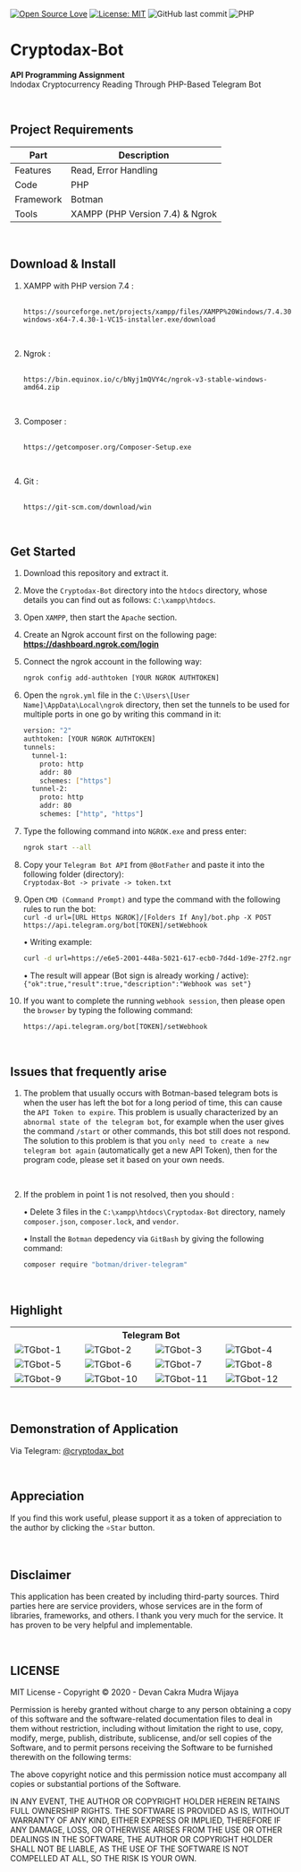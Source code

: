 [![Open Source Love](https://badges.frapsoft.com/os/v1/open-source.svg?style=flat)](https://github.com/ellerbrock/open-source-badges/)
[![License: MIT](https://img.shields.io/badge/License-MIT-blue.svg?logo=github&color=%23F7DF1E)](https://github.com/devancakra/Cryptodax-Bot)
![GitHub last commit](https://img.shields.io/github/last-commit/devancakra/Cryptodax-Bot)
![PHP](https://img.shields.io/badge/-PHP-grey.svg?&logo=PHP&logoColor=white)

# Cryptodax-Bot
<strong>API Programming Assignment</strong><br>
Indodax Cryptocurrency Reading Through PHP-Based Telegram Bot

<br>

## Project Requirements
| Part | Description |
| --- | --- |
| Features | Read, Error Handling |
| Code | PHP |
| Framework | Botman |
| Tools | XAMPP (PHP Version 7.4) & Ngrok |

<br>

## Download & Install
1. XAMPP with PHP version 7.4 :<br><br>
   ```
   https://sourceforge.net/projects/xampp/files/XAMPP%20Windows/7.4.30/xampp-windows-x64-7.4.30-1-VC15-installer.exe/download
   ```
<br>

2. Ngrok :<br><br>
   ```
   https://bin.equinox.io/c/bNyj1mQVY4c/ngrok-v3-stable-windows-amd64.zip
   ```
<br>

3. Composer :<br><br>
   ```
   https://getcomposer.org/Composer-Setup.exe
   ```
<br>

4. Git :<br><br>
   ```
   https://git-scm.com/download/win
   ```
    
<br>

## Get Started
1. Download this repository and extract it.<br>
2. Move the ``` Cryptodax-Bot ``` directory into the ``` htdocs ``` directory, whose details you can find out as follows:
         ```
         C:\xampp\htdocs
         ```.
   
3. Open ``` XAMPP ```, then start the ``` Apache ``` section.
4. Create an Ngrok account first on the following page: <strong>https://dashboard.ngrok.com/login</strong><br>
5. Connect the ngrok account in the following way:<br>
   ```bash
   ngrok config add-authtoken [YOUR NGROK AUTHTOKEN]
   ```

6. Open the ``` ngrok.yml ``` file in the ``` C:\Users\[User Name]\AppData\Local\ngrok ``` directory, then set the tunnels to be used for multiple ports in one go by writing this command in it:<br>
   ```bash
   version: "2"
   authtoken: [YOUR NGROK AUTHTOKEN]
   tunnels:
     tunnel-1:
       proto: http
       addr: 80
       schemes: ["https"]
     tunnel-2:
       proto: http
       addr: 80
       schemes: ["http", "https"]
   ```
7. Type the following command into ``` NGROK.exe ``` and press enter:
   ```bash
   ngrok start --all
   ```

8. Copy your ``` Telegram Bot API ``` from ``` @BotFather ``` and paste it into the following folder (directory):<br>
         ```
         Cryptodax-Bot -> private -> token.txt
         ```

9. Open ``` CMD (Command Prompt) ``` and type the command with the following rules to run the bot:<br>
``` curl -d url=[URL Https NGROK]/[Folders If Any]/bot.php -X POST https://api.telegram.org/bot[TOKEN]/setWebhook ```

    • Writing example:
    ```bash
    curl -d url=https://e6e5-2001-448a-5021-617-ecb0-7d4d-1d9e-27f2.ngrok-free.app/Cryptodax-Bot/bot.php -X POST https://api.telegram.org/bot1496456979:AAE7MCBAeRznBN3G-E4J65GgVYzHo0oZmog/setWebhook 
    ```

    • The result will appear (Bot sign is already working / active): 
         ```
         {"ok":true,"result":true,"description":"Webhook was set"}
         ```
10. If you want to complete the running ``` webhook session ```, then please open the ``` browser ``` by typing the following command:<br>
    ```bash
    https://api.telegram.org/bot[TOKEN]/setWebhook
    ```

<br>

## Issues that frequently arise
1. The problem that usually occurs with Botman-based telegram bots is when the user has left the bot for a long period of time, this can cause the ``` API Token to expire ```. This problem is usually characterized by an ``` abnormal state of the telegram bot ```, for example when the user gives the command ``` /start ``` or other commands, this bot still does not respond. The solution to this problem is that you ``` only need to create a new telegram bot again ``` (automatically get a new API Token), then for the program code, please set it based on your own needs.
<br>

2. If the problem in point 1 is not resolved, then you should :
   
   • Delete 3 files in the ``` C:\xampp\htdocs\Cryptodax-Bot ``` directory, namely ``` composer.json ```, ``` composer.lock ```, and ``` vendor ```.

   • Install the ``` Botman ``` depedency via ``` GitBash ``` by giving the following command:

   ```bash
   composer require "botman/driver-telegram"
   ```

<br>

## Highlight
<table>
<tr>
<th colspan="4">Telegram Bot</th>
</tr>
<tr>
<td width="210"><img src="https://github.com/devancakra/Cryptodax-Bot/assets/54527592/a8aa403d-aae6-4fe9-9c6c-6f217ed599a5" alt="TGbot-1"></td>
<td width="210"><img src="https://github.com/devancakra/Cryptodax-Bot/assets/54527592/7bffc607-0692-4b7a-9fd7-8ec2ce848e5d" alt="TGbot-2"></td>
<td width="210"><img src="https://github.com/devancakra/Cryptodax-Bot/assets/54527592/b0dc2f06-5abc-46a1-9fac-68e7432c0225" alt="TGbot-3"></td>
<td width="210"><img src="https://github.com/devancakra/Cryptodax-Bot/assets/54527592/2435cdd7-86b5-4a4e-9935-08d6410a93ea" alt="TGbot-4"></td>
</tr>
<tr>
<td width="210"><img src="https://github.com/devancakra/Cryptodax-Bot/assets/54527592/b3fe335d-e733-4fa2-b626-5fbe13dd754d" alt="TGbot-5"></td>
<td width="210"><img src="https://github.com/devancakra/Cryptodax-Bot/assets/54527592/8a961333-602e-4329-a447-922b45a8b4cf" alt="TGbot-6"></td>
<td width="210"><img src="https://github.com/devancakra/Cryptodax-Bot/assets/54527592/bd00baa9-f206-4aa8-b596-58ac9427368f" alt="TGbot-7"></td>
<td width="210"><img src="https://github.com/devancakra/Cryptodax-Bot/assets/54527592/da6a2b20-cef6-47af-8d0c-e3f82cdaf24b" alt="TGbot-8"></td>
</tr>
<tr>
<td width="210"><img src="https://github.com/devancakra/Cryptodax-Bot/assets/54527592/11320b99-8ea1-4930-9f60-82f83e4647e0" alt="TGbot-9"></td>
<td width="210"><img src="https://github.com/devancakra/Cryptodax-Bot/assets/54527592/f889ff7a-45cf-407c-9d71-bb3511802f4b" alt="TGbot-10"></td>
<td width="210"><img src="https://github.com/devancakra/Cryptodax-Bot/assets/54527592/c845b3ea-7638-4b44-a5be-699a18fd5ab2" alt="TGbot-11"></td>
<td width="210"><img src="https://github.com/devancakra/Cryptodax-Bot/assets/54527592/60eff8ad-5fd8-4865-a113-af107e5edb23" alt="TGbot-12"></td>
</tr>
</table>

<br>

## Demonstration of Application
Via Telegram: <a href="http://t.me/cryptodax_bot">@cryptodax_bot</a>

<br>

## Appreciation
If you find this work useful, please support it as a token of appreciation to the author by clicking the ``` ⭐Star ``` button.

<br>

## Disclaimer
This application has been created by including third-party sources. Third parties here are service providers, whose services are in the form of libraries, frameworks, and others. I thank you very much for the service. It has proven to be very helpful and implementable.

<br>

## LICENSE
MIT License - Copyright © 2020 - Devan Cakra Mudra Wijaya

Permission is hereby granted without charge to any person obtaining a copy of this software and the software-related documentation files to deal in them without restriction, including without limitation the right to use, copy, modify, merge, publish, distribute, sublicense, and/or sell copies of the Software, and to permit persons receiving the Software to be furnished therewith on the following terms:

The above copyright notice and this permission notice must accompany all copies or substantial portions of the Software.

IN ANY EVENT, THE AUTHOR OR COPYRIGHT HOLDER HEREIN RETAINS FULL OWNERSHIP RIGHTS. THE SOFTWARE IS PROVIDED AS IS, WITHOUT WARRANTY OF ANY KIND, EITHER EXPRESS OR IMPLIED, THEREFORE IF ANY DAMAGE, LOSS, OR OTHERWISE ARISES FROM THE USE OR OTHER DEALINGS IN THE SOFTWARE, THE AUTHOR OR COPYRIGHT HOLDER SHALL NOT BE LIABLE, AS THE USE OF THE SOFTWARE IS NOT COMPELLED AT ALL, SO THE RISK IS YOUR OWN.
